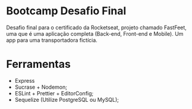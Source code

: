 # Bootcamp Desafio Final
Desafio final para o certificado da Rocketseat, projeto chamado  FastFeet, uma que é uma aplicação completa (Back-end, Front-end e Mobile). Um app para uma transportadora fictícia.

# Ferramentas
- Express
- Sucrase + Nodemon;
- ESLint + Prettier + EditorConfig;
- Sequelize (Utilize PostgreSQL ou MySQL);
